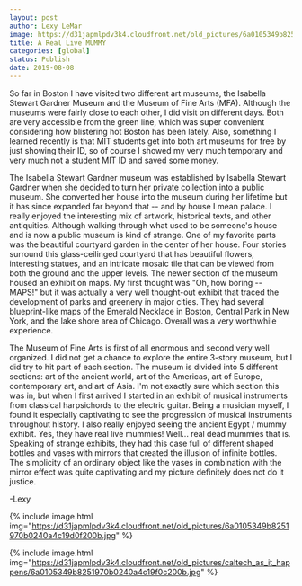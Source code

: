 ```yaml
---
layout: post
author: Lexy LeMar
image: https://d31japmlpdv3k4.cloudfront.net/old_pictures/6a0105349b8251970b0240a4c19d13200b.jpg
title: A Real Live MUMMY
categories: [global]
status: Publish
date: 2019-08-08
---
```


So far in Boston I have visited two different art museums, the Isabella Stewart Gardner Museum and the Museum of Fine Arts (MFA). Although the museums were fairly close to each other, I did visit on different days. Both are very accessible from the green line, which was super convenient considering how blistering hot Boston has been lately. Also, something I learned recently is that MIT students get into both art museums for free by just showing their ID, so of course I showed my very much temporary and very much not a student MIT ID and saved some money.

  The Isabella Stewart Gardner museum was established by Isabella Stewart Gardner when she decided to turn her private collection into a public museum. She converted her house into the museum during her lifetime but it has since expanded far beyond that -- and by house I mean palace. I really enjoyed the interesting mix of artwork, historical texts, and other antiquities. Although walking through what used to be someone's house and is now a public museum is kind of strange. One of my favorite parts was the beautiful courtyard garden in the center of her house. Four stories surround this glass-ceilinged courtyard that has beautiful flowers, interesting statues, and an intricate mosaic tile that can be viewed from both the ground and the upper levels. The newer section of the museum housed an exhibit on maps. My first thought was "Oh, how boring -- MAPS!" but it was actually a very well thought-out exhibit that traced the development of parks and greenery in major cities. They had several blueprint-like maps of the Emerald Necklace in Boston, Central Park in New York, and the lake shore area of Chicago. Overall was a very worthwhile experience.

  The Museum of Fine Arts is first of all enormous and second very well organized. I did not get a chance to explore the entire 3-story museum, but I did try to hit part of each section. The museum is divided into 5 different sections: art of the ancient world, art of the Americas, art of Europe, contemporary art, and art of Asia. I'm not exactly sure which section this was in, but when I first arrived I started in an exhibit of musical instruments from classical harpsichords to the electric guitar. Being a musician myself, I found it especially captivating to see the progression of musical instruments throughout history. I also really enjoyed seeing the ancient Egypt / mummy exhibit. Yes, they have real live mummies! Well... real dead mummies that is. Speaking of strange exhibits, they had this case full of different shaped bottles and vases with mirrors that created the illusion of infinite bottles. The simplicity of an ordinary object like the vases in combination with the mirror effect was quite captivating and my picture definitely does not do it justice.

-Lexy


{% include image.html img="https://d31japmlpdv3k4.cloudfront.net/old_pictures/6a0105349b8251970b0240a4c19d0f200b.jpg" %}

{% include image.html img="https://d31japmlpdv3k4.cloudfront.net/old_pictures/caltech_as_it_happens/6a0105349b8251970b0240a4c19f0c200b.jpg" %}
